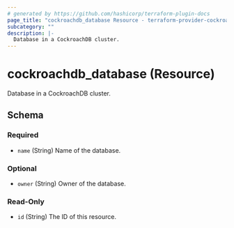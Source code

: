 ```yaml
---
# generated by https://github.com/hashicorp/terraform-plugin-docs
page_title: "cockroachdb_database Resource - terraform-provider-cockroachdb"
subcategory: ""
description: |-
  Database in a CockroachDB cluster.
---
```


# cockroachdb_database (Resource)

Database in a CockroachDB cluster.



<!-- schema generated by tfplugindocs -->
## Schema

### Required

- `name` (String) Name of the database.

### Optional

- `owner` (String) Owner of the database.

### Read-Only

- `id` (String) The ID of this resource.


